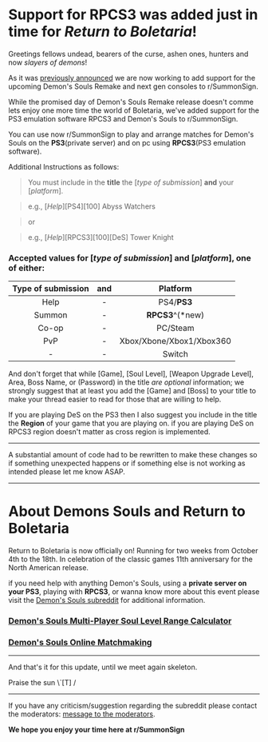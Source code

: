 # Support for RPCS3 was added just in time for *Return to Boletaria*!

Greetings fellows undead, bearers of the curse, ashen ones, hunters and now *slayers of demons*!

As it was [previously announced](https://www.reddit.com/r/SummonSign/comments/iwn8lx/are_you_ready_to_take_jolly_cooperation_to/) we are now working to add support for the upcoming Demon's Souls Remake and next gen consoles to r/SummonSign.

While the promised day of Demon's Souls Remake release doesn't comme lets enjoy one more time the world of Boletaria, we've added support for the PS3 emulation software RPCS3 and Demon's Souls to r/SummonSign.

You can use now r/SummonSign to play and arrange matches for Demon's Souls on the **PS3**(private server) and on pc using **RPCS3**(PS3 emulation software).

Additional Instructions as follows:

> You must include in the **title** the [*type of submission*] **and** your [*platform*].

> e.g., [*Help*][PS4][100] Abyss Watchers

> or

> e.g., [*Help*][RPCS3][100][DeS] Tower Knight

### Accepted values for [*type of submission*] and [*platform*], one of either:
Type of submission | and | Platform
:---:|:---:|:----:
Help | - | PS4/**PS3**
Summon | - | **RPCS3**^(*new)
Co-op | - | PC/Steam
PvP | - | Xbox/Xbone/Xbox1/Xbox360
 - | - | Switch

And don't forget that while [Game], [Soul Level], [Weapon Upgrade Level],  Area,  Boss Name, or (Password) in the title *are optional* information; we strongly suggest that at least you add the [Game] and [Boss] to your title to make your thread easier to read for those that are willing to help.

If you are playing DeS on the PS3 then I also suggest you include in the title the **Region** of your game that you are playing on. if you are playing DeS on RPCS3 region doesn't matter as cross region is implemented.

---

A substantial amount of code had to be rewritten to make these changes so if something unexpected happens or if something else is not working as intended please let me know ASAP.

---

# About Demons Souls and Return to Boletaria
Return to Boletaria is now officially on! Running for two weeks from October 4th to the 18th. In celebration of the classic games 11th anniversary for the North American release.

if you need help with anything Demon's Souls, using a **private server on your PS3**, playing with **RPCS3**, or wanna know more about this event please visit the [Demon's Souls subreddit](https://www.reddit.com/r/demonssouls/comments/j4nluw/return_to_boletaria_is_now_on/) for additional information.

### [Demon's Souls Multi-Player Soul Level Range Calculator](https://mpql.net/tools/demons-souls/)

### [Demon's Souls Online Matchmaking](http://demonssouls.wikidot.com/online-matchmaking)

---
And that's it for this update, until we meet again skeleton.

Praise the sun \\`[T] /

---
If you have any criticism/suggestion regarding the subreddit please contact the moderators: [message to the moderators](https://www.reddit.com/message/compose?to=%2Fr%2FSummonSign&subject=&message=).

**We hope you enjoy your time here at r/SummonSign**